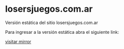 # losersjuegos.com.ar

Versión estática del sitio losersjuegos.com.ar


Para ingresar a la versión estática abra el siguiente link:

[visitar mirror](https://hugoruscitti.github.io/losersjuegos.com.ar/)
